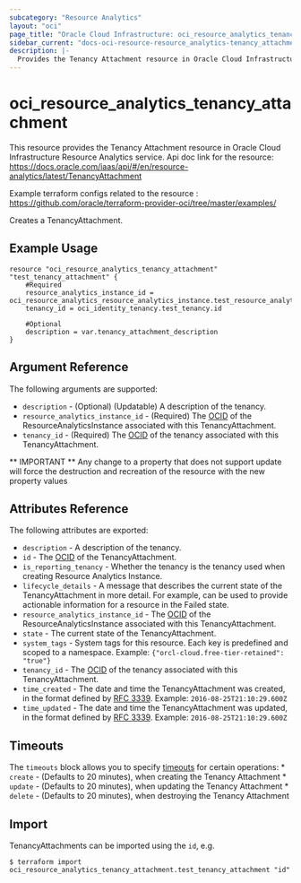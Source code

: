 ```yaml
---
subcategory: "Resource Analytics"
layout: "oci"
page_title: "Oracle Cloud Infrastructure: oci_resource_analytics_tenancy_attachment"
sidebar_current: "docs-oci-resource-resource_analytics-tenancy_attachment"
description: |-
  Provides the Tenancy Attachment resource in Oracle Cloud Infrastructure Resource Analytics service
---
```


# oci_resource_analytics_tenancy_attachment
This resource provides the Tenancy Attachment resource in Oracle Cloud Infrastructure Resource Analytics service.
Api doc link for the resource: https://docs.oracle.com/iaas/api/#/en/resource-analytics/latest/TenancyAttachment

Example terraform configs related to the resource : https://github.com/oracle/terraform-provider-oci/tree/master/examples/

Creates a TenancyAttachment.


## Example Usage

```hcl
resource "oci_resource_analytics_tenancy_attachment" "test_tenancy_attachment" {
	#Required
	resource_analytics_instance_id = oci_resource_analytics_resource_analytics_instance.test_resource_analytics_instance.id
	tenancy_id = oci_identity_tenancy.test_tenancy.id

	#Optional
	description = var.tenancy_attachment_description
}
```

## Argument Reference

The following arguments are supported:

* `description` - (Optional) (Updatable) A description of the tenancy.
* `resource_analytics_instance_id` - (Required) The [OCID](https://docs.cloud.oracle.com/iaas/Content/General/Concepts/identifiers.htm) of the ResourceAnalyticsInstance associated with this TenancyAttachment.
* `tenancy_id` - (Required) The [OCID](https://docs.cloud.oracle.com/iaas/Content/General/Concepts/identifiers.htm) of the tenancy associated with this TenancyAttachment.


** IMPORTANT **
Any change to a property that does not support update will force the destruction and recreation of the resource with the new property values

## Attributes Reference

The following attributes are exported:

* `description` - A description of the tenancy.
* `id` - The [OCID](https://docs.cloud.oracle.com/iaas/Content/General/Concepts/identifiers.htm) of the TenancyAttachment.
* `is_reporting_tenancy` - Whether the tenancy is the tenancy used when creating Resource Analytics Instance.
* `lifecycle_details` - A message that describes the current state of the TenancyAttachment in more detail. For example, can be used to provide actionable information for a resource in the Failed state. 
* `resource_analytics_instance_id` - The [OCID](https://docs.cloud.oracle.com/iaas/Content/General/Concepts/identifiers.htm) of the ResourceAnalyticsInstance associated with this TenancyAttachment.
* `state` - The current state of the TenancyAttachment.
* `system_tags` - System tags for this resource. Each key is predefined and scoped to a namespace.  Example: `{"orcl-cloud.free-tier-retained": "true"}` 
* `tenancy_id` - The [OCID](https://docs.cloud.oracle.com/iaas/Content/General/Concepts/identifiers.htm) of the tenancy associated with this TenancyAttachment.
* `time_created` - The date and time the TenancyAttachment was created, in the format defined by [RFC 3339](https://tools.ietf.org/html/rfc3339).  Example: `2016-08-25T21:10:29.600Z` 
* `time_updated` - The date and time the TenancyAttachment was updated, in the format defined by [RFC 3339](https://tools.ietf.org/html/rfc3339).  Example: `2016-08-25T21:10:29.600Z` 

## Timeouts

The `timeouts` block allows you to specify [timeouts](https://registry.terraform.io/providers/oracle/oci/latest/docs/guides/changing_timeouts) for certain operations:
	* `create` - (Defaults to 20 minutes), when creating the Tenancy Attachment
	* `update` - (Defaults to 20 minutes), when updating the Tenancy Attachment
	* `delete` - (Defaults to 20 minutes), when destroying the Tenancy Attachment


## Import

TenancyAttachments can be imported using the `id`, e.g.

```
$ terraform import oci_resource_analytics_tenancy_attachment.test_tenancy_attachment "id"
```

